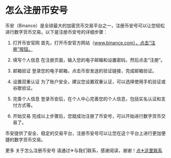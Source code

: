 # 怎么注册币安号

币安（Binance）是全球最大的加密货币交易平台之一，注册币安号可以让您轻松进行数字货币交易。以下是注册币安号的详细步骤：

1. 打开币安官网
   首先，打开币安官方网站（www.binance.com），点击“注册”按钮。

2. 填写个人信息
   在注册页面，输入您的电子邮箱和设置密码，然后点击“注册”。

3. 邮箱验证
   登录您的电子邮箱，点击币安发送的验证链接，完成邮箱验证。

4. 设置双重认证
   为了账户安全，建议您设置双重认证，可以选择使用手机验证或谷歌验证。

5. 完善个人信息
   登录币安后，在个人中心完善您的个人信息，包括实名认证和支付方式等。

6. 开始交易
   完成以上步骤后，您就成功注册了币安号，可以开始进行数字货币交易了。

币安提供了安全、稳定的交易平台，注册币安号可以让您在这个平台上进行更加便捷的数字货币交易。

更多 关于怎么注册币安号 请通过✈与我们联系，感谢阅读，谢谢！[点✈这里联系](https://a.k02.cc)